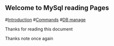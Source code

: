 ## Welcome to MySql reading Pages

#[Introduction](introduction.md)
#[Commands](commands.md)
#[DB manage](mysqldb.md)


Thanks for reading this document

Thanks note once again